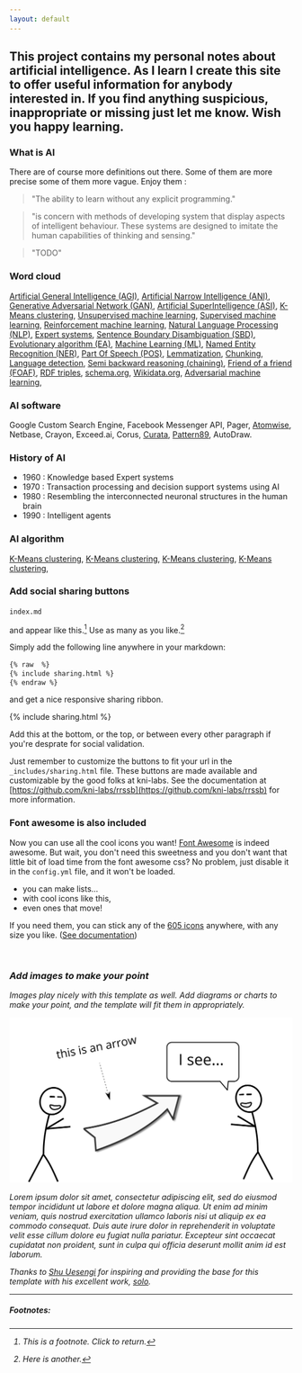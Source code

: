 ```yaml
---
layout: default
---
```


## This project contains my personal notes about artificial intelligence. As I learn I create this site to offer useful information for anybody interested in. If you find anything suspicious, inappropriate or missing just let me know. Wish you happy learning.

### What is AI

There are of course more definitions out there. Some of them are more precise some of them more vague.
Enjoy them :


> "The ability to learn without any explicit programming."

> "is concern with methods of developing system that display aspects of intelligent behaviour. These systems are designed
> to imitate the human capabilities of thinking and sensing."

> "TODO"

### Word cloud

<a href="/ai/artificial-general-intelligence.html" target="_blank">Artificial General Intelligence (AGI)</a>, 
<a href="" target="_blank">Artificial Narrow Intelligence (ANI)</a>, 
<a href="" target="_blank">Generative Adversarial Network (GAN)</a>, 
<a href="" target="_blank">Artificial SuperIntelligence (ASI)</a>,
<a href="" target="_blank">K-Means clustering</a>,
<a href="" target="_blank">Unsupervised machine learning</a>,
<a href="" target="_blank">Supervised machine learning</a>,
<a href="" target="_blank">Reinforcement machine learning</a>,
<a href="" target="_blank">Natural Language Processing (NLP)</a>,
<a href="" target="_blank">Expert systems</a>,
<a href="" target="_blank">Sentence Boundary Disambiguation (SBD)</a>,
<a href="" target="_blank">Evolutionary algorithm (EA)</a>,
<a href="" target="_blank">Machine Learning (ML)</a>,
<a href="" target="_blank">Named Entity Recognition (NER)</a>,
<a href="" target="_blank">Part Of Speech (POS)</a>,
<a href="" target="_blank">Lemmatization</a>,
<a href="" target="_blank">Chunking</a>,
<a href="" target="_blank">Language detection</a>,
<a href="" target="_blank">Semi backward reasoning (chaining)</a>,
<a href="" target="_blank">Friend of a friend (FOAF)</a>,
<a href="" target="_blank">RDF triples</a>,
<a href="schema.org" target="_blank">schema.org</a>,
<a href="wikidata.org" target="_blank">Wikidata.org</a>,
<a href="wikidata.org" target="_blank">Adversarial machine learning</a>,

### AI software

Google Custom Search Engine,
Facebook Messenger API, 
Pager, 
<a href="https://www.atomwise.com" target="_blank">Atomwise</a>,
Netbase, 
Crayon, 
Exceed.ai, 
Corus, 
<a href="https://www.curata.com">Curata</a>,
<a href="https://www.pattern89.com" target="_blank">Pattern89</a>, 
AutoDraw.

### History of AI

-  1960 : Knowledge based Expert systems
-  1970 : Transaction processing and decision support systems using AI
-  1980 : Resembling the interconnected neuronal structures in the human brain
-  1990 : Intelligent agents

### AI algorithm

<a href="" target="_blank">K-Means clustering</a>,
<a href="" target="_blank">K-Means clustering</a>,
<a href="" target="_blank">K-Means clustering</a>,
<a href="" target="_blank">K-Means clustering</a>,

### Add social sharing buttons

<code>index.md</code>

 and appear like this.[^1] Use as many as you like.[^2]

Simply add the following line anywhere in your markdown:

<pre><code>{% raw  %}
{% include sharing.html %}
{% endraw %}
</code></pre>

and get a nice responsive sharing ribbon.

{% include sharing.html %}

Add this at the bottom, or the top, or between every other paragraph if you're desprate for social validation.

Just remember to customize the buttons to fit your url in the `_includes/sharing.html` file. These buttons are made available and customizable by the good folks at kni-labs. See the documentation at [https://github.com/kni-labs/rrssb](https://github.com/kni-labs/rrssb) for more information.

### Font awesome is also included

<i class="fa fa-quote-left fa-3x fa-pull-left fa-border"></i> Now you can use all the cool icons you want! [Font Awesome](http://fontawesome.io) is indeed awesome. But wait, you don't need this sweetness and you don't want that little bit of load time from the font awesome css? No problem, just disable it in the `config.yml` file, and it won't be loaded.

<ul class="fa-ul">
  <li><i class="fa-li fa fa-check-square"></i>you can make lists...</li>
  <li><i class="fa-li fa fa-check-square-o"></i>with cool icons like this,</li>
  <li><i class="fa-li fa fa-spinner fa-spin"></i>even ones that move!</li>
</ul>

If you need them, you can stick any of the [605 icons](http://fontawesome.io/icons/) anywhere, with any size you like. ([See documentation](http://fontawesome.io/examples/))

<i class="fa fa-building"></i>&nbsp;&nbsp;<i class="fa fa-bus fa-lg"></i>&nbsp;&nbsp;<i class="fa fa-cube fa-2x"></i>&nbsp;&nbsp;<i class="fa fa-paper-plane fa-3x"></i>&nbsp;&nbsp;<i class="fa fa-camera-retro fa-4x">

### Add images to make your point

Images play nicely with this template as well. Add diagrams or charts to make your point, and the template will fit them in appropriately.

<img src="/assets/images/hello.svg" alt="sample image">

Lorem ipsum dolor sit amet, consectetur adipiscing elit, sed do eiusmod tempor incididunt ut labore et dolore magna aliqua. Ut enim ad minim veniam, quis nostrud exercitation ullamco laboris nisi ut aliquip ex ea commodo consequat. Duis aute irure dolor in reprehenderit in voluptate velit esse cillum dolore eu fugiat nulla pariatur. Excepteur sint occaecat cupidatat non proident, sunt in culpa qui officia deserunt mollit anim id est laborum.

Thanks to [Shu Uesengi](https://github.com/chibicode) for inspiring and providing the base for this template with his excellent work, [solo](https://github.com/chibicode).

<hr>

##### Footnotes:

[^1]: This is a footnote. Click to return.

[^2]: Here is another.

